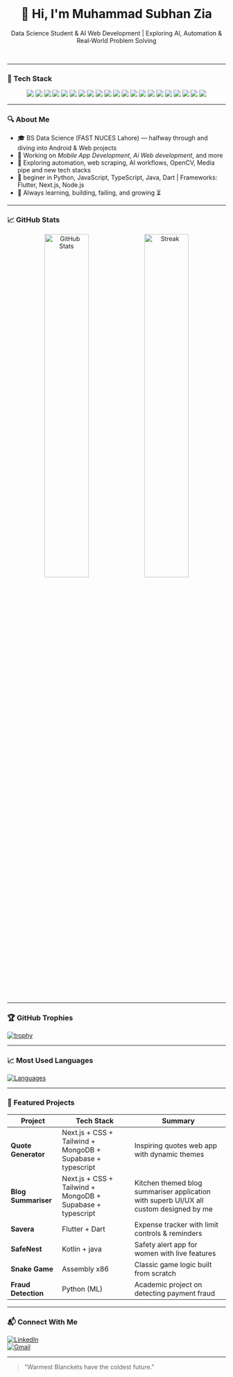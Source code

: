 <!-- Profile README - Visible on your GitHub Profile -->
<br>
<h1 align="center">👋 Hi, I'm Muhammad Subhan Zia</h1>
<p align="center">Data Science Student & AI Web Development | Exploring AI, Automation & Real‑World Problem Solving</p>
<br>

---

### 🧰 Tech Stack
<p align="center">
  <img src="https://img.shields.io/badge/Python-3776AB?style=for-the-badge&logo=python&logoColor=white"/>
  <img src="https://img.shields.io/badge/Dart-0175C2?style=for-the-badge&logo=dart&logoColor=white"/>
  <img src="https://img.shields.io/badge/Java-007396?style=for-the-badge&logo=java&logoColor=white"/>
  <img src="https://img.shields.io/badge/C++-00599C?style=for-the-badge&logo=c%2B%2B&logoColor=white"/>
  <img src="https://img.shields.io/badge/C%23-239120?style=for-the-badge&logo=c-sharp&logoColor=white"/>
  <img src="https://img.shields.io/badge/Kotlin-7F52FF?style=for-the-badge&logo=kotlin&logoColor=white"/>
  <img src="https://img.shields.io/badge/TypeScript-007ACC?style=for-the-badge&logo=typescript&logoColor=white"/>
  <img src="https://img.shields.io/badge/Flutter-02569B?style=for-the-badge&logo=flutter&logoColor=white"/>
  <img src="https://img.shields.io/badge/Next.js-000000?style=for-the-badge&logo=next.js&logoColor=white"/>
  <img src="https://img.shields.io/badge/Node.js-339933?style=for-the-badge&logo=node.js&logoColor=white"/>
  <img src="https://img.shields.io/badge/Firebase-FFCA28?style=for-the-badge&logo=firebase&logoColor=black"/>
  <img src="https://img.shields.io/badge/PostgreSQL-4169E1?style=for-the-badge&logo=postgresql&logoColor=white"/>
  <img src="https://img.shields.io/badge/MongoDB-47A248?style=for-the-badge&logo=mongodb&logoColor=white"/>
  <img src="https://img.shields.io/badge/Git-F05032?style=for-the-badge&logo=git&logoColor=white"/>
  <img src="https://img.shields.io/badge/GitHub-181717?style=for-the-badge&logo=github&logoColor=white"/>
  <img src="https://img.shields.io/badge/VS Code-007ACC?style=for-the-badge&logo=visual-studio-code&logoColor=white"/>
  <img src="https://img.shields.io/badge/Figma-F24E1E?style=for-the-badge&logo=figma&logoColor=white"/>
  <img src="https://img.shields.io/badge/n8n-EF7B37?style=for-the-badge&logo=n8n&logoColor=white"/>
  <img src="https://img.shields.io/badge/Vercel-000000?style=for-the-badge&logo=vercel&logoColor=white"/>
  <img src="https://img.shields.io/badge/CI/CD-292929?style=for-the-badge&logo=github-actions&logoColor=white"/>
  <img src="https://img.shields.io/badge/ShadCN-%236f42c1?style=for-the-badge&logo=tailwind-css&logoColor=white"/>
</p>

---

### 🔍 About Me
- 🎓 BS Data Science (FAST NUCES Lahore) — halfway through and diving into Android & Web projects  
- 📱 Working on *Mobile App Development*, *Ai Web development*, and more    
- 🤖 Exploring automation, web scraping, AI workflows, OpenCV, Media pipe and new tech stacks
- 💬 beginer in Python, JavaScript, TypeScript, Java, Dart | Frameworks: Flutter, Next.js, Node.js  
- 🌱 Always learning, building, failing, and growing ⏳  

---

### 📈 GitHub Stats
<p align="center">
  <img src="https://github-readme-stats.vercel.app/api?username=MuhammadSubhanZia&show_icons=true&theme=tokyonight" width="45%" alt="GitHub Stats"/>
  
  <img src="https://github-readme-streak-stats.herokuapp.com/?user=MuhammadSubhanZia&theme=tokyonight" width="45%" alt="Streak"/>
</p>

---

### 🏆 GitHub Trophies
[![trophy](https://github-profile-trophy.vercel.app/?username=MuhammadSubhanZia&theme=gruvbox)](https://github.com/ryo-ma/github-profile-trophy)

---

### 📈 Most Used Languages
[![Languages](https://github-readme-stats.vercel.app/api/top-langs/?username=MuhammadSubhanZia&layout=compact&theme=radical)](https://github.com/MuhammadSubhanZia)

---

### 💼 Featured Projects
| Project | Tech Stack | Summary |
|--------|------------|---------|
| **Quote Generator** | Next.js + CSS + Tailwind + MongoDB + Supabase + typescript | Inspiring quotes web app with dynamic themes |
| **Blog Summariser** | Next.js + CSS + Tailwind + MongoDB + Supabase + typescript| Kitchen themed blog summariser application with superb UI/UX all custom designed by me |
| **Savera** | Flutter + Dart | Expense tracker with limit controls & reminders |
| **SafeNest** | Kotlin + java | Safety alert app for women with live features |
| **Snake Game** | Assembly x86 | Classic game logic built from scratch |
| **Fraud Detection** | Python (ML) | Academic project on detecting payment fraud |

---


### 📬 Connect With Me
[![LinkedIn](https://img.shields.io/badge/LinkedIn-Profile-blue?logo=linkedin&style=for-the-badge)](https://www.linkedin.com/in/hafizmuhammadsubhanzia)  
[![Gmail](https://img.shields.io/badge/Gmail-Email-red?logo=gmail&style=for-the-badge)](mailto:subhanzia051@gmail.com)

---

> "Warmest Blanckets have the coldest future."

